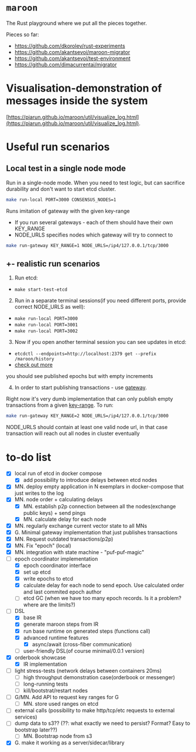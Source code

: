 # `maroon`

The Rust playground where we put all the pieces together.

Pieces so far:

* https://github.com/dkorolev/rust-experiments
* https://github.com/akantsevoi/maroon-migrator
* https://github.com/akantsevoi/test-environment
* https://github.com/dimacurrentai/migrator

# Visualisation-demonstration of messages inside the system

[https://piarun.github.io/maroon/util/visualize_log.html](https://piarun.github.io/maroon/util/visualize_log.html).

# Useful run scenarios

## Local test in a single node mode

Run in a single-node mode. When you need to test logic, but can sacrifice durability and don't want to start etcd cluster.
```bash
make run-local PORT=3000 CONSENSUS_NODES=1
```

Runs imitation of gateway with the given key-range
- If you run several gateways - each of them should have their own KEY_RANGE
- NODE_URLS specifies nodes which gateway will try to connect to
```bash
make run-gateway KEY_RANGE=1 NODE_URLS=/ip4/127.0.0.1/tcp/3000
```

## +- realistic run scenarios

1. Run etcd:
- `make start-test-etcd`

2. Run in a separate terminal sessions(if you need different ports, provide correct NODE_URLS as well):
- `make run-local PORT=3000`
- `make run-local PORT=3001`
- `make run-local PORT=3002`

3. Now if you open another terminal session you can see updates in etcd:
- `etcdctl --endpoints=http://localhost:2379 get --prefix /maroon/history`
- [check out more](./epoch_coordinator/docker/etcd/Readme.md)

you should see published epochs but with empty increments

4. In order to start publishing transactions - use [gateway](./docs/gateway.md).

Right now it's very dumb implementation that can only publish empty transactions from a given [key-range](./docs/keys-range.md). To run:
```sh
make run-gateway KEY_RANGE=2 NODE_URLS=/ip4/127.0.0.1/tcp/3000
```

NODE_URLS should contain at least one valid node url, in that case transaction will reach out all nodes in cluster eventually


# to-do list
- [X] local run of etcd in docker compose
    - [X] add possibility to introduce delays between etcd nodes
- [X] MN. deploy empty application in N exemplars in docker-compose that just writes to the log
- [X] MN. node order + calculating delays
    - [X] MN. establish p2p connection between all the nodes(exchange public keys) + send pings
    - [X] MN. calculate delay for each node
- [X] MN. regularly exchange current vector state to all MNs
- [X] G. Minimal gateway implementation that just publishes transactions
- [X] MN. Request outdated transactions(p2p)
- [X] MN. Fix "epoch" (local)
- [X] MN. integration with state machine - "puf-puf-magic"
- [ ] epoch coordinator implementation
  - [x] epoch coordinator interface
  - [x] set up etcd
  - [x] write epochs to etcd
  - [x] calculate delay for each node to send epoch. Use calculated order and last commited epoch author
  - [ ] etcd GC (when we have too many epoch records. Is it a problem? where are the limits?)
- [ ] DSL
    - [X] base IR
    - [X] generate maroon steps from IR
    - [X] run base runtime on generated steps (functions call)
    - [X] advanced runtime features
        - [X] async/await (cross-fiber communication)
    - [ ] user-friendly DSL(of course minimal/0.0.1 version)
- [X] orderbook showcase
    - [X] IR implementation
- [ ] light stress-tests (network delays between containers 20ms)
    - [ ] high throughput demonstration case(orderbook or messenger)
    - [ ] long-running tests
    - [ ] kill/bootstrat/restart nodes 
- [ ] G/MN. Add API to request key ranges for G
    - [ ] MN. store used ranges on etcd
- [ ] external calls (possibility to make http/tcp/etc requests to external services)
- [ ] dump data to s3?? (??: what exactly we need to persist? Format? Easy to bootstrap later??)
    - [ ] MN. Bootstrap node from s3
- [X] G. make it working as a server/sidecar/library
